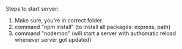 Steps to start server:

1. Make sure, you're in correct folder.
2. command "npm install" (to install all packages: express, path)
3. command "nodemon" (will start a server with authomatic reload whenever server got updated)
